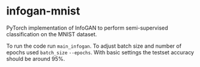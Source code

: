 # infogan-mnist
PyTorch implementation of InfoGAN to perform semi-supervised classification on the MNIST dataset.

To run the code run `main_infogan`. To adjust batch size and number of epochs used `batch_size` `--epochs`. With basic settings the testset accuracy should be around 95%.
